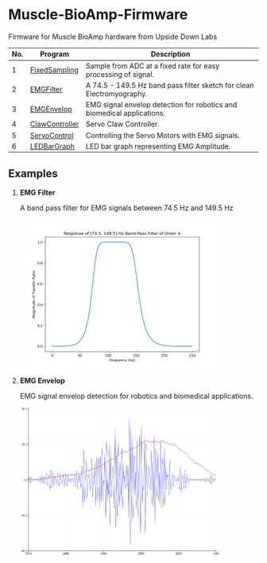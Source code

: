 # Muscle-BioAmp-Firmware
Firmware for Muscle BioAmp hardware from Upside Down Labs

| No. | Program| Description |
| ---- | ---- | ---- |
|1 | [FixedSampling](1_FixedSampling)| Sample from ADC at a fixed rate for easy processing of signal.|
|2 | [EMGFilter](2_EMGFilter)| A 74.5 - 149.5 Hz band pass filter sketch for clean Electromyography.|
|3 | [EMGEnvelop](3_EMGEnvelop)| EMG signal envelop detection for robotics and biomedical applications.|
|4 | [ClawController](4_ClawController)| Servo Claw Controller.|
|5 | [ServoControl](5_ServoControl)| Controlling the Servo Motors with EMG signals.|
|6 | [LEDBarGraph](6_LEDBarGraph)| LED bar graph representing EMG Amplitude.|


## Examples

1. **EMG Filter**

    A band pass filter for EMG signals between 74.5 Hz and 149.5 Hz

    <img src="2_EMGFilter/EMGFilter.png" height="300" width="400">
    

2. **EMG Envelop**

    EMG signal envelop detection for robotics and biomedical applications.

    <img src="3_EMGEnvelop/EMGEnvelop.png" height="300" width="400">